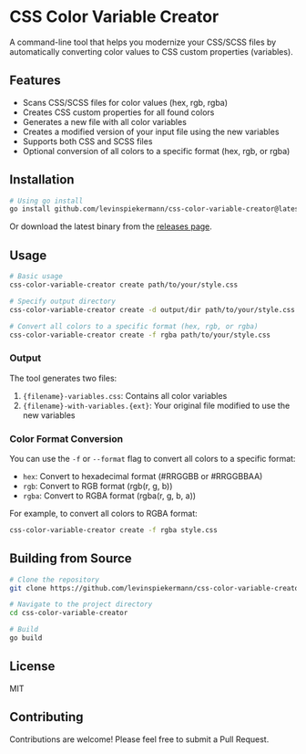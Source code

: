 # CSS Color Variable Creator

A command-line tool that helps you modernize your CSS/SCSS files by automatically converting color values to CSS custom properties (variables).

## Features

- Scans CSS/SCSS files for color values (hex, rgb, rgba)
- Creates CSS custom properties for all found colors
- Generates a new file with all color variables
- Creates a modified version of your input file using the new variables
- Supports both CSS and SCSS files
- Optional conversion of all colors to a specific format (hex, rgb, or rgba)

## Installation

```bash
# Using go install
go install github.com/levinspiekermann/css-color-variable-creator@latest
```

Or download the latest binary from the [releases page](https://github.com/levinspiekermann/css-color-variable-creator/releases).

## Usage

```bash
# Basic usage
css-color-variable-creator create path/to/your/style.css

# Specify output directory
css-color-variable-creator create -d output/dir path/to/your/style.css

# Convert all colors to a specific format (hex, rgb, or rgba)
css-color-variable-creator create -f rgba path/to/your/style.css
```

### Output

The tool generates two files:

1. `{filename}-variables.css`: Contains all color variables
2. `{filename}-with-variables.{ext}`: Your original file modified to use the new variables

### Color Format Conversion

You can use the `-f` or `--format` flag to convert all colors to a specific format:

- `hex`: Convert to hexadecimal format (#RRGGBB or #RRGGBBAA)
- `rgb`: Convert to RGB format (rgb(r, g, b))
- `rgba`: Convert to RGBA format (rgba(r, g, b, a))

For example, to convert all colors to RGBA format:

```bash
css-color-variable-creator create -f rgba style.css
```

## Building from Source

```bash
# Clone the repository
git clone https://github.com/levinspiekermann/css-color-variable-creator.git

# Navigate to the project directory
cd css-color-variable-creator

# Build
go build
```

## License

MIT

## Contributing

Contributions are welcome! Please feel free to submit a Pull Request.
